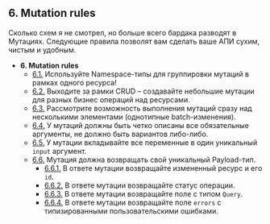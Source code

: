 ## 6. Mutation rules

Сколько схем я не смотрел, но больше всего бардака разводят в Мутациях. Следующие правила позволят вам сделать ваше АПИ сухим, чистым и удобным.

- **6. Mutation rules** 
  - [6.1.](./6.1-mutation-namespaces.md) Используйте Namespace-типы для группировки мутаций в рамках одного ресурса!
  - [6.2.](./6.2-business-operations.md) Выходите за рамки CRUD – cоздавайте небольшие мутации для разных бизнес операций над ресурсами.
  - [6.3.](./6.3-batch-changes.md) Рассмотрите возможность выполнения мутаций сразу над несколькими элементами (однотипные batch-изменения).
  - [6.4.](./6.4-required-args.md) У мутаций должны быть четко описаны все обязательные аргументы, не должно быть вариантов либо-либо.
  - [6.5.](./6.5-input-arg.md) У мутации вкладывайте все переменные в один уникальный `input` аргумент.
  - [6.6.](./6.6-payload.md) Мутация должна возвращать свой уникальный Payload-тип. 
    - [6.6.1.](./6.6.1-payload-record.md) В ответе мутации возвращайте измененный ресурс и его `id`.
    - [6.6.2.](./6.6.2-payload-status.md) В ответе мутации возвращайте статус операции.
    - [6.6.3.](./6.6.3-payload-query.md) В ответе мутации возвращайте поле с типом `Query`.
    - [6.6.4.](./6.6.4-payload-errors.md) В ответе мутации возвращайте поле `errors` с типизированными пользовательскими ошибками.